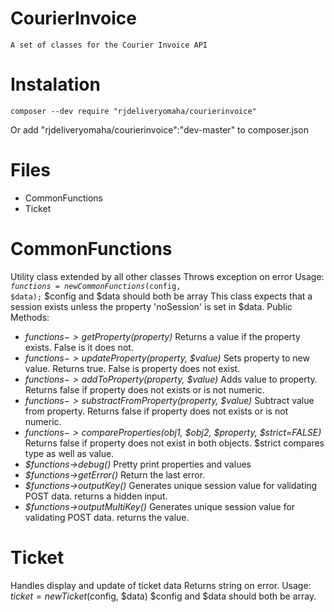 # CourierInvoice
    A set of classes for the Courier Invoice API
# Instalation
    composer --dev require "rjdeliveryomaha/courierinvoice"
  Or add "rjdeliveryomaha/courierinvoice":"dev-master" to composer.json
# Files
  - CommonFunctions
  - Ticket

# CommonFunctions
  Utility class extended by all other classes
  Throws exception on error
  Usage: <code>$functions = new CommonFunctions($config, $data);</code>
  $config and $data should both be array
  This class expects that a session exists unless the property 'noSession' is set in $data.
  Public Methods:
  - *$functions->getProperty($property)*
    Returns a value if the property exists. False is it does not.
  - *$functions->updateProperty($property, $value)*
    Sets property to new value. Returns true. False is property does not exist.
  - *$functions->addToProperty($property, $value)*
    Adds value to property. Returns false if property does not exists or is not numeric.
  - *$functions->substractFromProperty($property, $value)*
    Subtract value from property. Returns false if property does not exists or is not numeric.
  - *$functions->compareProperties($obj1, $obj2, $property, $strict=FALSE)*
    Returns false if property does not exist in both objects. $strict compares type as well as value.
  - *$functions->debug()*
    Pretty print properties and values
  - *$functions->getError()*
    Return the last error.
  - *$functions->outputKey()*
    Generates unique session value for validating POST data. returns a hidden input.
  - *$functions->outputMultiKey()*
    Generates unique session value for validating POST data. returns the value.

# Ticket
  Handles display and update of ticket data
  Returns string on error.
  Usage: $ticket = new Ticket($config, $data)
  $config and $data should both be array.
